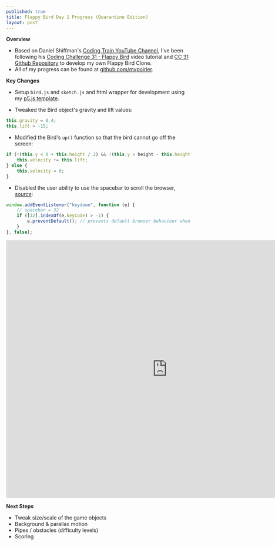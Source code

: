 ```yaml
---
published: true
title: Flappy Bird Day 1 Progress (Quarantine Edition)
layout: post
---
```

**Overview**
- Based on Daniel Shiffman's [Coding Train YouTube Channel](https://www.youtube.com/user/shiffman/featured), I've been following his [Coding Challenge 31 - Flappy Bird](https://www.youtube.com/watch?v=cXgA1d_E-jY) video tutorial and [CC 31 Github Repository](https://github.com/CodingTrain/Flappy-Bird-Clone) to develop my own Flappy Bird Clone.
- All of my progress can be found at [github.com/mvpoirier](https://github.com/mvpoirier/Javascript/tree/master/flappyBirdClones).

**Key Changes**
- Setup `bird.js` and `sketch.js` and html wrapper for development using my [p5.js template](https://github.com/mvpoirier/Javascript/tree/master/p5-js-template).

- Tweaked the Bird object's gravity and lift values:
```javascript
this.gravity = 0.4;
this.lift = -15;
```

- Modified the Bird's `up()` function so that the bird cannot go off the screen:
```javascript
if (!(this.y < 0 + this.height / 2) && !(this.y > height - this.height / 2)) {
    this.velocity += this.lift;
} else {
    this.velocity = 0;
}
```

- Disabled the user ability to use the spacebar to scroll the browser, *[source](https://stackoverflow.com/questions/8916620/disable-arrow-key-scrolling-in-users-browser)*:
```javascript
window.addEventListener("keydown", function (e) {
    // spacebar = 32
    if ([32].indexOf(e.keyCode) > -1) {
        e.preventDefault(); // prevents default browser behaviour when interacting with p5.js
    }
}, false);
```

<!--Added additional pixels to width and height to remove iframe scrolling -->
<iframe 
width="875" height="700"
frameborder="0" 
src="https://raw.githack.com/mvpoirier/Javascript/master/flappyBirdClones/flappyBird_P5JS/DAY1/flappybird_mp.html">
</iframe>

**Next Steps**
- Tweak size/scale of the game objects
- Background & parallax motion
- Pipes / obstacles (difficulty levels)
- Scoring
